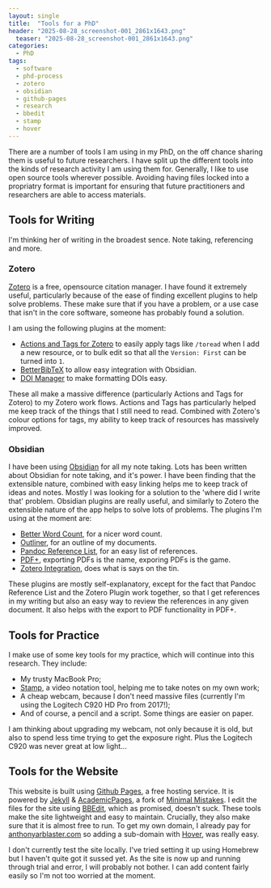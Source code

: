 ```yaml
---
layout: single
title:  "Tools for a PhD"
header: "2025-08-28_screenshot-001_2861x1643.png"
  teaser: "2025-08-28_screenshot-001_2861x1643.png"
categories: 
  - PhD
tags:
  - software
  - phd-process
  - zotero
  - obsidian
  - github-pages
  - research
  - bbedit
  - stamp
  - hover
---
```


There are a number of tools I am using in my PhD, on the off chance sharing them is useful to future researchers.
I have split up the different tools into the kinds of research activity I am using them for. 
Generally, I like to use open source tools wherever possible. Avoiding having files locked into a propriatry format is important for ensuring that future practitioners and researchers are able to access materials. 

## Tools for Writing
I'm thinking her of writing in the broadest sence. Note taking, referencing and more.

### Zotero
[Zotero](https://zotero.org) is a free, opensource citation manager. I have found it extremely useful, particularly because of the ease of finding excellent plugins to help solve problems. 
These make sure that if you have a problem, or a use case that isn't in the core software, someone has probably found a solution.

I am using the following plugins at the moment:
- [Actions and Tags for Zotero](https://github.com/windingwind/zotero-actions-tags#readme) to easily apply tags like `/toread` when I add a new resource, or to bulk edit so that all the `Version: First` can be turned into `1`.
- [BetterBibTeX](https://github.com/retorquere/zotero-better-bibtex) to allow easy integration with Obsidian.
- [DOI Manager](https://github.com/bwiernik/zotero-shortdoi) to make formatting DOIs easy.

These all make a massive difference (particularly Actions and Tags for Zotero) to my Zotero work flows. Actions and Tags has particularly helped me keep track of the things that I still need to read. Combined with Zotero's colour options for tags, my ability to keep track of resources has massively improved.

### Obsidian
I have been using [Obsidian](https://obsidian.md) for all my note taking. Lots has been written about Obsidian for note taking, and it's power. I have been finding that the extensible nature, combined with easy linking helps me to keep track of ideas and notes. Mostly I was looking for a solution to the 'where did I write that' problem.
Obsidian plugins are really useful, and similarly to Zotero the extensible nature of the app helps to solve lots of problems.
The plugins I'm using at the moment are:
- [Better Word Count](https://github.com/lukeleppan/better-word-count), for a nicer word count.
- [Outliner](https://github.com/vslinko/obsidian-outliner), for an outline of my documents.
- [Pandoc Reference List](https://github.com/mgmeyers/obsidian-pandoc-reference-list), for an easy list of references.
- [PDF+](https://github.com/RyotaUshio/obsidian-pdf-plus), exporting PDFs is the name, exporing PDFs is the game.
- [Zotero Integration](https://github.com/mgmeyers/obsidian-zotero-integration), does what is says on the tin.

These plugins are mostly self-explanatory, except for the fact that Pandoc Reference List and the Zotero Plugin work together, so that I get references in my writing but also an easy way to review the references in any given document. It also helps with the export to PDF functionality in PDF+.

## Tools for Practice
I make use of some key tools for my practice, which will continue into this research. They include:
- My trusty MacBook Pro;
- [Stamp](https://stamp.xyz), a video notation tool, helping me to take notes on my own work;
- A cheap webcam, because I don't need massive files (currently I'm using the Logitech C920 HD Pro from 2017!);
- And of course, a pencil and a script. Some things are easier on paper.

I am thinking about upgrading my webcam, not only because it is old, but also to spend less time trying to get the exposure right. Plus the Logitech C920 was never great at low light...

## Tools for the Website
This website is built using [Github Pages](https://docs.github.com/en/pages), a free hosting service. It is powered by [Jekyll](http://jekyllrb.com/) & [AcademicPages](https://github.com/academicpages/academicpages.github.io), a fork of [Minimal Mistakes](https://mademistakes.com/work/minimal-mistakes-jekyll-theme/).
I edit the files for the site using [BBEdit](https://www.barebones.com/products/bbedit/index.html), which as promised, doesn't suck.
These tools make the site lightweight and easy to maintain. Crucially, they also make sure that it is almost free to run.
To get my own domain, I already pay for [anthonyarblaster.com](https://anthonyarblaster.com) so adding a sub-domain with [Hover](https://hover.com), was really easy.

I don't currently test the site locally. 
I've tried setting it up using Homebrew but I haven't quite got it sussed yet. 
As the site is now up and running through trial and error, I will probably not bother.
I can add content fairly easily so I'm not too worried at the moment.

